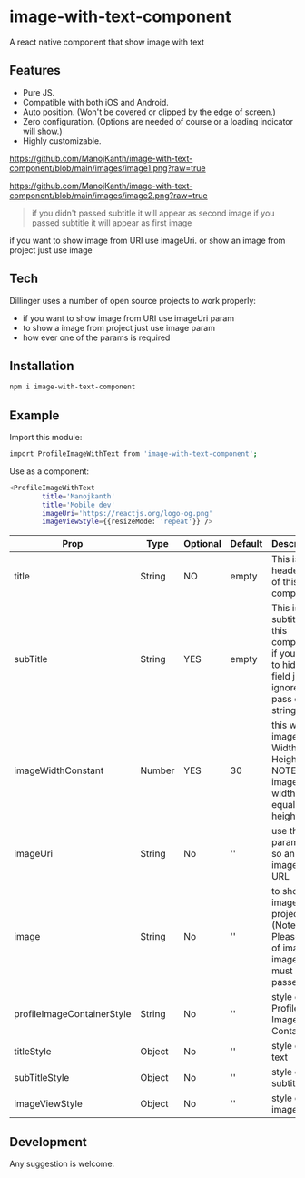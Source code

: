 # image-with-text-component


A react native component that show image with text

## Features

- Pure JS.
- Compatible with both iOS and Android.
- Auto position. (Won't be covered or clipped by the edge of screen.)
- Zero configuration. (Options are needed of course or a loading indicator will show.)
- Highly customizable.

https://github.com/ManojKanth/image-with-text-component/blob/main/images/image1.png?raw=true

https://github.com/ManojKanth/image-with-text-component/blob/main/images/image2.png?raw=true

> if you didn't passed subtitle it will appear as second image
> if you passed subtitle it will appear as first image

if you want to show image from URI use imageUri. or show an image from project just use image

## Tech

Dillinger uses a number of open source projects to work properly:

- if you want to show image from URI use imageUri param
- to show a image from project just use image param
- how ever one of the params is required


## Installation


```sh
npm i image-with-text-component
```
## Example

Import this module:
```sh
import ProfileImageWithText from 'image-with-text-component';
```

Use as a component:
```sh
<ProfileImageWithText 
        title='Manojkanth' 
        title='Mobile dev' 
        imageUri='https://reactjs.org/logo-og.png'
        imageViewStyle={{resizeMode: 'repeat'}} />
```



| Prop | Type | Optional | Default | Description |
| ------ | ------ | ------ | ------ | ------ |
| title | String | NO | empty | This is the header title of this component
| subTitle | String | YES | empty | This is the subtitle of this component. if you want to hide this field just ignore or pass empty string
| imageWidthConstant | Number | YES | 30 | this will set image Width and Height. NOTE: image width is equal to height
| imageUri | String | No | '' | use this params to so an image from URL
| image | String | No | '' | to show an image from project (Note: Please one of image or imageUri must be passed)
| profileImageContainerStyle | String | No | '' | style of Profile Image Container
| titleStyle | Object | No | '' | style of title text
| subTitleStyle | Object | No | '' | style of subtitle text
| imageViewStyle | Object | No | '' | style of image

## Development

Any suggestion is welcome.

